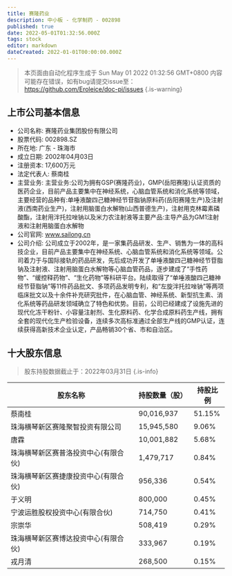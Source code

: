 ```yaml
---
title: 赛隆药业
description: 中小板 - 化学制药 - 002898
published: true
date: 2022-05-01T01:32:56.000Z
tags: stock
editor: markdown
dateCreated: 2022-01-01T00:00:00.000Z
---
```


> 本页面由自动化程序生成于 Sun May 01 2022 01:32:56 GMT+0800
> 内容可能存在错误，如有bug请提交issue至：https://github.com/Eroleice/doc-pi/issues
{.is-warning}

## 上市公司基本信息
- 公司名称: 赛隆药业集团股份有限公司
- 股票代码: 002898.SZ
- 所在地: 广东 - 珠海市
- 成立日期: 2002年04月03日
- 注册资本: 17,600万元
- 法定代表人: 蔡南桂
- 主营业务: 主营业务:公司为拥有GSP(赛隆药业)，GMP(岳阳赛隆)认证资质的医药企业，目前产品主要集中在神经系统，心脑血管系统和消化系统等领域，主要经营的品种有:单唾液酸四己糖神经节苷脂钠原料药(岳阳赛隆生产)及注射液(西南药业生产)，注射用脑蛋白水解物(山西普德生产)，注射用克林霉素磷酸酯，注射用泮托拉唑钠以及米力农注射液等主要产品:主导产品为GM1注射液和注射用脑蛋白水解物
- 公司官网: www.sailong.cn
- 公司介绍: 公司成立于2002年，是一家集药品研发、生产、销售为一体的高科技企业，目前产品主要集中在神经系统、心脑血管系统和消化系统等领域。公司着力于与国际接轨的药品研发，先后成功开发了单唾液酸四己糖神经节苷脂钠及注射液、注射用脑蛋白水解物等心脑血管药品，逐步建成了“手性药物”、“缓控释药物”、“生化药物”等科研平台。陆续取得了“单唾液酸四己糖神经节苷脂钠”等11件药品批文、多项药品发明专利，和“左旋泮托拉唑钠”等两项临床批文以及十余件补充研究批件，在心脑血管、神经系统、新型抗生素、消化系统等药品研发领域确立了特色和优势。目前，公司已经建成了设施先进的现代化冻干粉针、小容量注射剂、生化原料药、化学合成原料药生产线，拥有全套的现代化生产检验设备，连续多次高标准通过全部生产线的GMP认证，连续获得高新技术企业认定，产品畅销30个省、市和自治区。


## 十大股东信息
> 股东持股数据截止于：2022年03月31日
{.is-info}

| 股东名称 | 持股数量（股） | 持股比例 |
| --- | --- | --- |
| 蔡南桂 | 90,016,937 | 51.15% |
| 珠海横琴新区赛隆聚智投资有限公司 | 15,945,580 | 9.06% |
| 唐霖 | 10,001,882 | 5.68% |
| 珠海横琴新区赛普洛投资中心(有限合伙) | 1,479,717 | 0.84% |
| 珠海横琴新区赛捷康投资中心(有限合伙) | 956,336 | 0.54% |
| 于义明 | 800,000 | 0.45% |
| 宁波运胜股权投资中心(有限合伙) | 714,750 | 0.41% |
| 宗崇华 | 508,419 | 0.29% |
| 珠海横琴新区赛博达投资中心(有限合伙) | 333,967 | 0.19% |
| 戎月清 | 268,500 | 0.15% |




